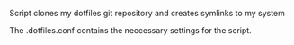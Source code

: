 Script clones my dotfiles git repository and creates symlinks to my system

The .dotfiles.conf contains the neccessary settings for the script.